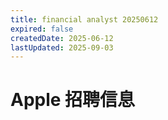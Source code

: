 ```yaml
---
title: financial analyst 20250612
expired: false
createdDate: 2025-06-12
lastUpdated: 2025-09-03
---
```


# Apple 招聘信息

<JobPostingTable job-posting-json-path="apple/data/financial-analyst-20250612.json" />

